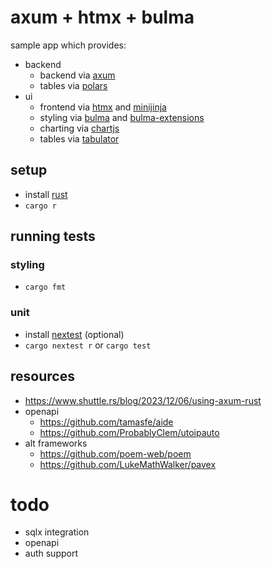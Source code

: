 # axum + htmx + bulma

sample app which provides:
- backend
  - backend via [axum](https://github.com/tokio-rs/axum)
  - tables via [polars](https://pola.rs/)
- ui
  - frontend via [htmx](https://github.com/bigskysoftware/htmx) and [minijinja](https://github.com/mitsuhiko/minijinja)
  - styling via [bulma](https://github.com/jgthms/bulma) and [bulma-extensions](https://wikiki.github.io/)
  - charting via [chartjs](https://www.chartjs.org/)
  - tables via [tabulator](https://tabulator.info/)

## setup
- install [rust](https://www.rust-lang.org/tools/install)
- `cargo r`

## running tests

### styling

- `cargo fmt`

### unit

- install [nextest](https://nexte.st/book/pre-built-binaries.html) (optional)
- `cargo nextest r` or `cargo test`

## resources
- https://www.shuttle.rs/blog/2023/12/06/using-axum-rust
- openapi
  - https://github.com/tamasfe/aide
  - https://github.com/ProbablyClem/utoipauto
- alt frameworks
  - https://github.com/poem-web/poem
  - https://github.com/LukeMathWalker/pavex

# todo
- sqlx integration
- openapi
- auth support
